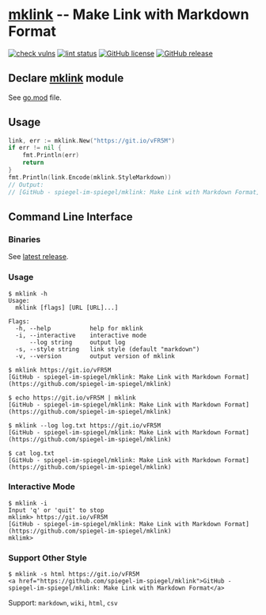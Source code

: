 # [mklink] -- Make Link with Markdown Format

[![check vulns](https://github.com/spiegel-im-spiegel/mklink/workflows/vulns/badge.svg)](https://github.com/spiegel-im-spiegel/mklink/actions)
[![lint status](https://github.com/spiegel-im-spiegel/mklink/workflows/lint/badge.svg)](https://github.com/spiegel-im-spiegel/mklink/actions)
[![GitHub license](https://img.shields.io/badge/license-Apache%202-blue.svg)](https://raw.githubusercontent.com/spiegel-im-spiegel/mklink/master/LICENSE)
[![GitHub release](http://img.shields.io/github/release/spiegel-im-spiegel/mklink.svg)](https://github.com/spiegel-im-spiegel/mklink/releases/latest)

## Declare [mklink] module

See [go.mod](https://github.com/spiegel-im-spiegel/mklink/blob/master/go.mod) file. 

## Usage

```go
link, err := mklink.New("https://git.io/vFR5M")
if err != nil {
    fmt.Println(err)
    return
}
fmt.Println(link.Encode(mklink.StyleMarkdown))
// Output:
// [GitHub - spiegel-im-spiegel/mklink: Make Link with Markdown Format](https://github.com/spiegel-im-spiegel/mklink)
```

## Command Line Interface

### Binaries

See [latest release](https://github.com/spiegel-im-spiegel/mklink/releases/latest).

### Usage

```
$ mklink -h
Usage:
  mklink [flags] [URL [URL]...]

Flags:
  -h, --help           help for mklink
  -i, --interactive    interactive mode
      --log string     output log
  -s, --style string   link style (default "markdown")
  -v, --version        output version of mklink
```

```
$ mklink https://git.io/vFR5M
[GitHub - spiegel-im-spiegel/mklink: Make Link with Markdown Format](https://github.com/spiegel-im-spiegel/mklink)
```

```
$ echo https://git.io/vFR5M | mklink
[GitHub - spiegel-im-spiegel/mklink: Make Link with Markdown Format](https://github.com/spiegel-im-spiegel/mklink)
```

```
$ mklink --log log.txt https://git.io/vFR5M
[GitHub - spiegel-im-spiegel/mklink: Make Link with Markdown Format](https://github.com/spiegel-im-spiegel/mklink)

$ cat log.txt
[GitHub - spiegel-im-spiegel/mklink: Make Link with Markdown Format](https://github.com/spiegel-im-spiegel/mklink)
```

### Interactive Mode

```
$ mklink -i
Input 'q' or 'quit' to stop
mklimk> https://git.io/vFR5M
[GitHub - spiegel-im-spiegel/mklink: Make Link with Markdown Format](https://github.com/spiegel-im-spiegel/mklink)
mklimk>
```

### Support Other Style

```
$ mklink -s html https://git.io/vFR5M
<a href="https://github.com/spiegel-im-spiegel/mklink">GitHub - spiegel-im-spiegel/mklink: Make Link with Markdown Format</a>
```

Support: `markdown`, `wiki`, `html`, `csv`

[mklink]: https://github.com/spiegel-im-spiegel/mklink "spiegel-im-spiegel/mklink: Make Link with Markdown Format"
[dep]: https://github.com/golang/dep "golang/dep: Go dependency management tool"
